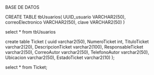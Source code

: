 BASE DE DATOS

CREATE TABLE tbUsuarios(
UUID_usuario VARCHAR2(50),
correoElectronico VARCHAR2(50),
clave VARCHAR2(50)
)

select * from tbUsuarios

create table Ticket (
uuid varchar2(50),
NumeroTicket int,
TituloTicket varchar2(20),
DescripcionTicket varchar2(100),
ResponsableTicket varchar2(50),
CorreoAutor varchar2(50),
TelefonoAutor varchar2(50),
Ubicacion varchar2(50),
EstadoTicket varchar2(10)
);

select * from Ticket;



